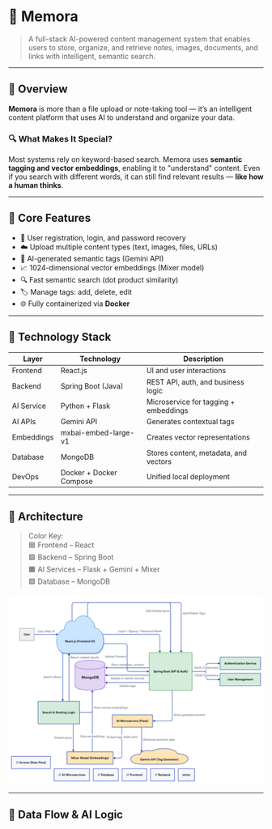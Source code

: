 # 📘 Memora

> A full-stack AI-powered content management system that enables users to store, organize, and retrieve notes, images, documents, and links with intelligent, semantic search.

---

## 📌 Overview

**Memora** is more than a file upload or note-taking tool — it’s an intelligent content platform that uses AI to understand and organize your data.

### 🔍 What Makes It Special?

Most systems rely on keyword-based search. Memora uses **semantic tagging and vector embeddings**, enabling it to "understand" content. Even if you search with different words, it can still find relevant results — **like how a human thinks**.

---

## 🧠 Core Features

- 🔐 User registration, login, and password recovery
- ☁️ Upload multiple content types (text, images, files, URLs)
- 🧠 AI-generated semantic tags (Gemini API)
- 📈 1024-dimensional vector embeddings (Mixer model)
- 🔍 Fast semantic search (dot product similarity)
- 🏷️ Manage tags: add, delete, edit
- 🌐 Fully containerized via **Docker**

---

## 🧩 Technology Stack

| Layer       | Technology              | Description                           |
|-------------|--------------------------|---------------------------------------|
| Frontend    | React.js                | UI and user interactions              |
| Backend     | Spring Boot (Java)      | REST API, auth, and business logic    |
| AI Service  | Python + Flask          | Microservice for tagging + embeddings |
| AI APIs     | Gemini API              | Generates contextual tags             |
| Embeddings  | mxbai-embed-large-v1    | Creates vector representations        |
| Database    | MongoDB                 | Stores content, metadata, and vectors |
| DevOps      | Docker + Docker Compose | Unified local deployment              |

---

## 🧠 Architecture

> Color Key:  
> 🟦 Frontend – React  
> 🟩 Backend – Spring Boot  
> 🟧 AI Services – Flask + Gemini + Mixer  
> 🟪 Database – MongoDB  

![Memora Architecture](index.png)

---

## 🔁 Data Flow & AI Logic

